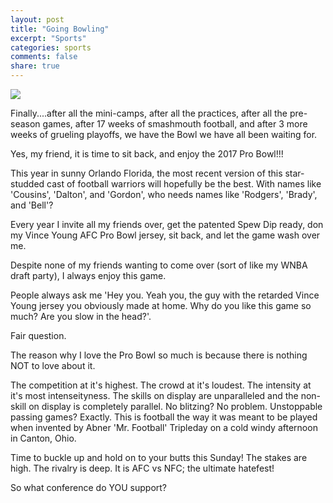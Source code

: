 ```yaml
---
layout: post
title: "Going Bowling"
excerpt: "Sports"
categories: sports
comments: false
share: true
---
```


![](http://www.packers.com/assets/images/imported/GB/photos/article_images/2016/01-january/160128-pro-bowl-950.jpg)



Finally....after all the mini-camps, after all the practices, after all the pre-season games, after 17 weeks of smashmouth football, and after 3 more weeks of grueling playoffs, we have the Bowl we have all been waiting for.



Yes, my friend, it is time to sit back, and enjoy the 2017 Pro Bowl!!!




This year in sunny Orlando Florida, the most recent version of this star-studded cast of football warriors will hopefully be the best. With names like 'Cousins', 'Dalton', and 'Gordon', who needs names like 'Rodgers', 'Brady', and 'Bell'? 

Every year I invite all my friends over, get the patented Spew Dip ready, don my Vince Young AFC Pro Bowl jersey, sit back, and let the game wash over me.

Despite none of my friends wanting to come over (sort of like my WNBA draft party), I always enjoy this game.


People always ask me 'Hey you. Yeah you, the guy with the retarded Vince Young jersey you obviously made at home. Why do you like this game so much? Are you slow in the head?'. 

Fair question.


The reason why I love the Pro Bowl so much is because there is nothing NOT to love about it.


The competition at it's highest. The crowd at it's loudest. The intensity at it's most intenseityness. The skills on display are unparalleled and the non-skill on display is completely parallel. No blitzing? No problem. Unstoppable passing games? Exactly. This is football the way it was meant to be played when invented by Abner 'Mr. Football' Tripleday on a cold windy afternoon in Canton, Ohio.

Time to buckle up and hold on to your butts this Sunday! The stakes are high. The rivalry is deep. It is AFC vs NFC; the ultimate hatefest! 


So what conference do YOU support?




